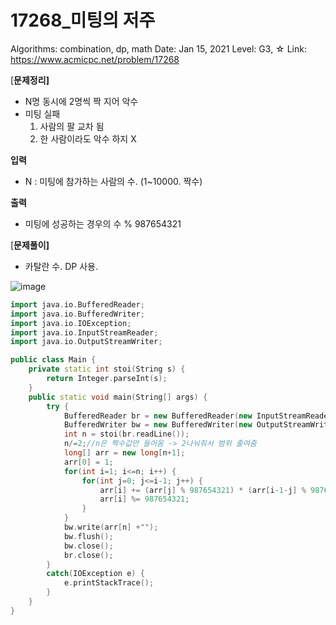 # 17268_미팅의 저주

Algorithms: combination, dp, math
Date: Jan 15, 2021
Level: G3, ☆
Link: https://www.acmicpc.net/problem/17268

[**문제정리]**

- N명 동시에 2명씩 짝 지어 악수
- 미팅 실패
    1. 사람의 팔 교차 됨
    2. 한 사람이라도 악수 하지 X

**입력**

- N : 미팅에 참가하는 사람의 수. (1~10000. 짝수)

**출력**

- 미팅에 성공하는 경우의 수 % 987654321

    

[**문제풀이]**

- 카탈란 수. DP 사용. 

![image](https://user-images.githubusercontent.com/42609000/104812816-3715d780-5848-11eb-8fa9-7ff7ad43e73f.png)

```cpp
import java.io.BufferedReader;
import java.io.BufferedWriter;
import java.io.IOException;
import java.io.InputStreamReader;
import java.io.OutputStreamWriter;

public class Main {
	private static int stoi(String s) {
		return Integer.parseInt(s);
	}
	public static void main(String[] args) {
		try {
			BufferedReader br = new BufferedReader(new InputStreamReader(System.in));
			BufferedWriter bw = new BufferedWriter(new OutputStreamWriter(System.out));
			int n = stoi(br.readLine());
			n/=2;//n은 짝수값만 들어옴 -> 2나눠줘서 범위 줄여줌
			long[] arr = new long[n+1];
			arr[0] = 1;
			for(int i=1; i<=n; i++) {
				for(int j=0; j<=i-1; j++) {
					arr[i] += (arr[j] % 987654321) * (arr[i-1-j] % 987654321);
					arr[i] %= 987654321;
				}
			}
			bw.write(arr[n] +"");
			bw.flush();
			bw.close();
			br.close();
		}
		catch(IOException e) {
			e.printStackTrace();
		}
	}
}
```